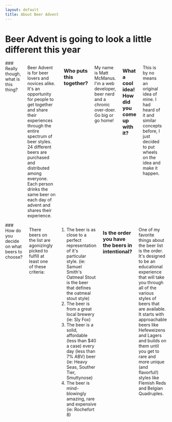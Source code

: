 ```yaml
---
layout: default
title: About Beer Advent
---
```

<h1 id="this-year">Beer&nbsp;Advent is going to look a little different this year</h1>

<div class="six columns" markdown="1">
### Really though, what is this thing?

Beer Advent is for beer lovers and novices alike. It's an opportunity for people to get together and share their experiences through the entire spectrum of beer styles. 24 different beers are purchased and distributed among everyone. Each person drinks the same beer on each day of advent and shares their experience.

### Who puts this together?

My name is Matt McManus. I'm a web developer, beer nerd and a chronic over-doer. Go big or go home!

### What a cool idea! How did you come up with it?

This is by no means an original idea of mine. I had heard of it and similar concepts before, I just decided to put wheels on the idea and make it happen.
</div>

<div class="six columns" markdown="1">
### How do you decide on what beers to choose?

There beers on the list are agonizingly picked to fulfill at least one of these criteria:

1. The beer is as close to a perfect representation of it's particular style. (ie: Samuel Smith's Oatmeal Stout is the beer that defines the oatmeal stout style)
2. The beer is from a great local brewery (ie: Sly Fox)
3. The beer is a solid, affordable (less than $40 a case) every day (less than 7% ABV) beer (ie: Heavy Seas, Souther Tier, Smuttynose)
4. The beer is mind-blowingly amazing, rare and expensive (ie: Rochefort 8)

### Is the order you have the beers in intentional?

One of my favorite things about the beer list is the order. It's designed to be an educational experience that will take you through all of the various styles of beers that are available. It starts with approachable beers like Hefeweizens and Lagers and builds on them until you get to rare and more unique (and flavorful!) styles like Flemish Reds and Belgian Quadruples.
</div>
